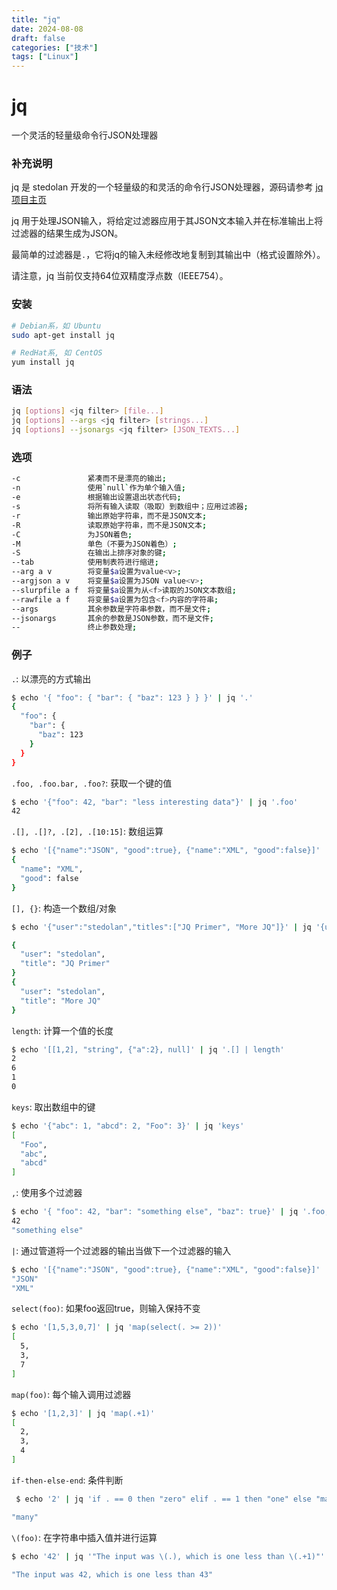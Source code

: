 ```yaml
---
title: "jq"
date: 2024-08-08
draft: false
categories: ["技术"]
tags: ["Linux"]
---
```

jq
===

一个灵活的轻量级命令行JSON处理器

### 补充说明

jq 是 stedolan 开发的一个轻量级的和灵活的命令行JSON处理器，源码请参考 [jq 项目主页](https://github.com/stedolan/jq)

jq 用于处理JSON输入，将给定过滤器应用于其JSON文本输入并在标准输出上将过滤器的结果生成为JSON。

最简单的过滤器是`.`，它将jq的输入未经修改地复制到其输出中（格式设置除外）。

请注意，jq 当前仅支持64位双精度浮点数（IEEE754）。


### 安装

```bash
# Debian系，如 Ubuntu
sudo apt-get install jq

# RedHat系, 如 CentOS
yum install jq
```

### 语法

```bash
jq [options] <jq filter> [file...]
jq [options] --args <jq filter> [strings...]
jq [options] --jsonargs <jq filter> [JSON_TEXTS...]
```

### 选项

```bash
-c               紧凑而不是漂亮的输出;
-n               使用`null`作为单个输入值;
-e               根据输出设置退出状态代码;
-s               将所有输入读取（吸取）到数组中；应用过滤器;
-r               输出原始字符串，而不是JSON文本;
-R               读取原始字符串，而不是JSON文本;
-C               为JSON着色;
-M               单色（不要为JSON着色）;
-S               在输出上排序对象的键;
--tab            使用制表符进行缩进;
--arg a v        将变量$a设置为value<v>;
--argjson a v    将变量$a设置为JSON value<v>;
--slurpfile a f  将变量$a设置为从<f>读取的JSON文本数组;
--rawfile a f    将变量$a设置为包含<f>内容的字符串;
--args           其余参数是字符串参数，而不是文件;
--jsonargs       其余的参数是JSON参数，而不是文件;
--               终止参数处理;
```

### 例子

`.`: 以漂亮的方式输出

```bash
$ echo '{ "foo": { "bar": { "baz": 123 } } }' | jq '.'
{
  "foo": {
    "bar": {
      "baz": 123
    }
  }
}

```

`.foo, .foo.bar, .foo?`: 获取一个键的值

```bash
$ echo '{"foo": 42, "bar": "less interesting data"}' | jq '.foo'
42
```

`.[], .[]?, .[2], .[10:15]`: 数组运算

```bash
$ echo '[{"name":"JSON", "good":true}, {"name":"XML", "good":false}]' | jq '.[1]'
{
  "name": "XML",
  "good": false
}

```

`[], {}`: 构造一个数组/对象

```bash
$ echo '{"user":"stedolan","titles":["JQ Primer", "More JQ"]}' | jq '{user, title: .titles[]}'

{
  "user": "stedolan",
  "title": "JQ Primer"
}
{
  "user": "stedolan",
  "title": "More JQ"
}

```

`length`: 计算一个值的长度

```bash
$ echo '[[1,2], "string", {"a":2}, null]' | jq '.[] | length'                                  
2
6
1
0

```

`keys`: 取出数组中的键

```bash
$ echo '{"abc": 1, "abcd": 2, "Foo": 3}' | jq 'keys'                                        
[
  "Foo",
  "abc",
  "abcd"
]

```

`,`: 使用多个过滤器

```bash
$ echo '{ "foo": 42, "bar": "something else", "baz": true}' | jq '.foo, .bar' 
42
"something else"

```

`|`: 通过管道将一个过滤器的输出当做下一个过滤器的输入

```bash
$ echo '[{"name":"JSON", "good":true}, {"name":"XML", "good":false}]' | jq '.[] | .name'                                                 
"JSON"
"XML"

```

`select(foo)`: 如果foo返回true，则输入保持不变

```bash
$ echo '[1,5,3,0,7]' | jq 'map(select(. >= 2))'                                                    
[
  5,
  3,
  7
]

```

`map(foo)`: 每个输入调用过滤器

```bash
$ echo '[1,2,3]' | jq 'map(.+1)'
[
  2,
  3,
  4
]

```

`if-then-else-end`: 条件判断

```bash
 $ echo '2' | jq 'if . == 0 then "zero" elif . == 1 then "one" else "many" end'

"many"

```

`\(foo)`: 在字符串中插入值并进行运算

```bash
$ echo '42' | jq '"The input was \(.), which is one less than \(.+1)"'          

"The input was 42, which is one less than 43"

```


